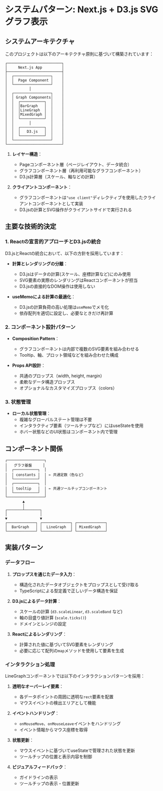 # システムパターン: Next.js + D3.js SVGグラフ表示

## システムアーキテクチャ

このプロジェクトは以下のアーキテクチャ原則に基づいて構築されています：

```
┌─────────────────────────┐
│     Next.js App         │
├─────────────────────────┤
│  ┌─────────────────┐    │
│  │  Page Component │    │
│  └─────────────────┘    │
│          │              │
│  ┌─────────────────┐    │
│  │ Graph Components│    │
│  │  ┌───────────┐  │    │
│  │  │BarGraph   │  │    │
│  │  │LineGraph  │  │    │
│  │  │MixedGraph │  │    │
│  │  └───────────┘  │    │
│  │       │         │    │
│  │  ┌───────────┐  │    │
│  │  │   D3.js   │  │    │
│  │  └───────────┘  │    │
│  └─────────────────┘    │
└─────────────────────────┘
```

1. **レイヤー構造**：

   - Pageコンポーネント層（ページレイアウト、データ統合）
   - グラフコンポーネント層（再利用可能なグラフコンポーネント）
   - D3.js計算層（スケール、軸などの計算）

2. **クライアントコンポーネント**：
   - グラフコンポーネントは`"use client"`ディレクティブを使用したクライアントコンポーネントとして実装
   - D3.jsの計算とSVG操作がクライアントサイドで実行される

## 主要な技術的決定

### 1. Reactの宣言的アプローチとD3.jsの統合

D3.jsとReactの統合において、以下の方針を採用しています：

- **計算とレンダリングの分離**：

  - D3.jsはデータの計算(スケール、座標計算など)にのみ使用
  - SVG要素の実際のレンダリングはReactコンポーネントが担当
  - D3.jsの直接的なDOM操作は使用しない

- **useMemoによる計算の最適化**：
  - D3.jsの計算負荷の高い処理は`useMemo`でメモ化
  - 依存配列を適切に設定し、必要なときだけ再計算

### 2. コンポーネント設計パターン

- **Composition Pattern**：

  - グラフコンポーネントは内部で複数のSVG要素を組み合わせる
  - Tooltip、軸、プロット領域などを組み合わせた構成

- **Props API設計**：
  - 共通のプロップス（width, height, margin）
  - 柔軟なデータ構造プロップス
  - オプショナルなカスタマイズプロップス（colors）

### 3. 状態管理

- **ローカル状態管理**：
  - 複雑なグローバルステート管理は不要
  - インタラクティブ要素（ツールチップなど）にはuseStateを使用
  - ホバー状態などのUI状態はコンポーネント内で管理

## コンポーネント関係

```
┌─────────────────┐
│   グラフ基盤     │
│  ┌───────────┐  │
│  │ constants │  │ ← 共通定数（色など）
│  └───────────┘  │
│  ┌───────────┐  │
│  │ tooltip   │  │ ← 共通ツールチップコンポーネント
│  └───────────┘  │
└─────────────────┘
        ▲
        │
┌───────┴───────┐
│               │
▼               ▼
┌─────────────┐ ┌─────────────┐ ┌─────────────┐
│  BarGraph   │ │  LineGraph  │ │ MixedGraph  │
└─────────────┘ └─────────────┘ └─────────────┘
```

## 実装パターン

### データフロー

1. **プロップスを通じたデータ入力**：

   - 構造化されたデータオブジェクトをプロップスとして受け取る
   - TypeScriptによる型定義で正しいデータ構造を保証

2. **D3.jsによるデータ計算**：

   - スケールの計算 (`d3.scaleLinear`, `d3.scaleBand` など)
   - 軸の目盛り値計算 (`scale.ticks()`)
   - ドメインとレンジの設定

3. **Reactによるレンダリング**：
   - 計算された値に基づいてSVG要素をレンダリング
   - 必要に応じて配列の`map`メソッドを使用して要素を生成

### インタラクション処理

LineGraphコンポーネントでは以下のインタラクションパターンを採用：

1. **透明なオーバーレイ要素**：

   - 各データポイントの周囲に透明な`rect`要素を配置
   - マウスイベントの検出エリアとして機能

2. **イベントハンドリング**：

   - `onMouseMove`、`onMouseLeave`イベントをハンドリング
   - イベント情報からマウス座標を取得

3. **状態更新**：

   - マウスイベントに基づいてuseStateで管理された状態を更新
   - ツールチップの位置と表示内容を制御

4. **ビジュアルフィードバック**：
   - ガイドラインの表示
   - ツールチップの表示・位置更新
